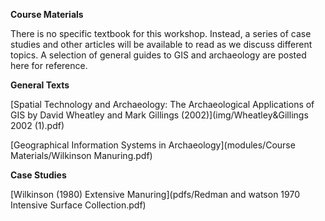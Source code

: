 **Course Materials**

There is no specific textbook for this workshop. Instead, a series of case studies and other articles will be available to read as we discuss different topics. A selection of general guides to GIS and archaeology are posted here for reference.

**General Texts**

[Spatial Technology and Archaeology: The Archaeological Applications of GIS by David Wheatley and Mark Gillings (2002)](img/Wheatley&Gillings 2002 (1).pdf)

[Geographical Information Systems in Archaeology](modules/Course Materials/Wilkinson Manuring.pdf)

**Case Studies**

[Wilkinson (1980) Extensive Manuring](pdfs/Redman and watson 1970 Intensive Surface Collection.pdf)
